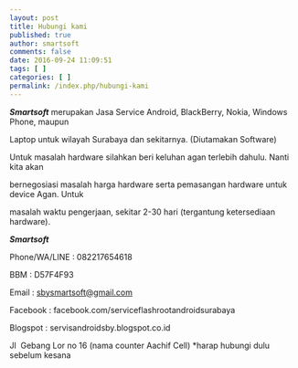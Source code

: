 ```yaml
---
layout: post
title: Hubungi kami
published: true
author: smartsoft
comments: false
date: 2016-09-24 11:09:51
tags: [ ]
categories: [ ]
permalink: /index.php/hubungi-kami
---
```

_**Smartsoft**_ merupakan Jasa Service Android, BlackBerry, Nokia, Windows Phone, maupun
  
Laptop untuk wilayah Surabaya dan sekitarnya. (Diutamakan Software)
  
Untuk masalah hardware silahkan beri keluhan agan terlebih dahulu. Nanti kita akan
  
bernegosiasi masalah harga hardware serta pemasangan hardware untuk device Agan. Untuk
  
masalah waktu pengerjaan, sekitar 2-30 hari (tergantung ketersediaan hardware).

_**Smartsoft**_
  
Phone/WA/LINE : 082217654618
  
BBM : D57F4F93
  
Email : sbysmartsoft@gmail.com
  
Facebook : facebook.com/serviceflashrootandroidsurabaya
  
Blogspot : servisandroidsby.blogspot.co.id
  
Jl  Gebang Lor no 16 (nama counter Aachif Cell) *harap hubungi dulu sebelum kesana